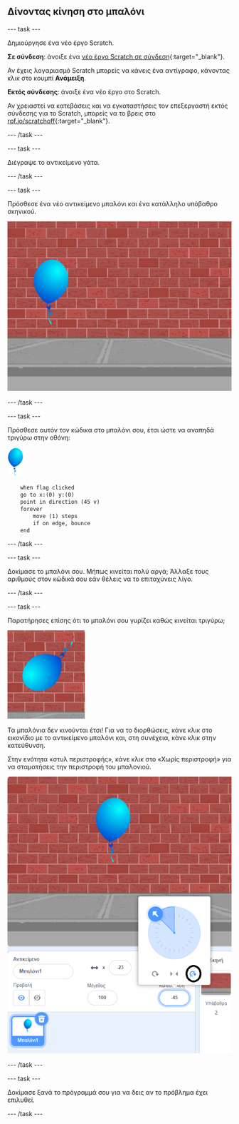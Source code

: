 ## Δίνοντας κίνηση στο μπαλόνι

--- task ---

Δημιούργησε ένα νέο έργο Scratch.

**Σε σύνδεση**: άνοιξε ένα [νέο έργο Scratch σε σύνδεση](http://rpf.io/scratch-new){:target="_blank"}.

Αν έχεις λογαριασμό Scratch μπορείς να κάνεις ένα αντίγραφο, κάνοντας κλικ στο κουμπί **Ανάμειξη**.

**Eκτός σύνδεσης**: άνοιξε ένα νέο έργο στο Scratch.

Αν χρειαστεί να κατεβάσεις και να εγκαταστήσεις τον επεξεργαστή εκτός σύνδεσης για το Scratch, μπορείς να το βρεις στο [rpf.io/scratchoff](http://rpf.io/scratchoff){:target="_blank"}.

--- /task ---

--- task ---

Διέγραψε το αντικείμενο γάτα.

--- /task ---

--- task ---

Πρόσθεσε ένα νέο αντικείμενο μπαλόνι και ένα κατάλληλο υπόβαθρο σκηνικού.

![σκηνικό και αντικείμενο μπαλόνι](images/balloons-balloon.png)

--- /task ---


--- task ---

Πρόσθεσε αυτόν τον κώδικα στο μπαλόνι σου, έτσι ώστε να αναπηδά τριγύρω στην οθόνη:

![αντικείμενο μπαλόνι](images/balloon-sprite.png)

```blocks3
    when flag clicked
    go to x:(0) y:(0)
    point in direction (45 v)
    forever
        move (1) steps
        if on edge, bounce
    end
```

--- /task ---

--- task ---

Δοκίμασε το μπαλόνι σου. Μήπως κινείται πολύ αργά; Άλλαξε τους αριθμούς στον κώδικά σου εάν θέλεις να το επιταχύνεις λίγο.

--- /task ---

--- task ---

Παρατήρησες επίσης ότι το μπαλόνι σου γυρίζει καθώς κινείται τριγύρω;

![μπαλόνι ανάποδα](images/balloons-flip.png)

Τα μπαλόνια δεν κινούνται έτσι! Για να το διορθώσεις, κάνε κλικ στο εικονίδιο με το αντικείμενο μπαλόνι και, στη συνέχεια, κάνε κλικ στην κατεύθυνση.

Στην ενότητα «στυλ περιστροφής», κάνε κλικ στο «Χωρίς περιστροφή» για να σταματήσεις την περιστροφή του μπαλονιού.

![επιλογή στυλ περιστροφής](images/balloons-lock-annotated.png)

--- /task ---

--- task ---

Δοκίμασε ξανά το πρόγραμμά σου για να δεις αν το πρόβλημα έχει επιλυθεί.

--- /task ---

